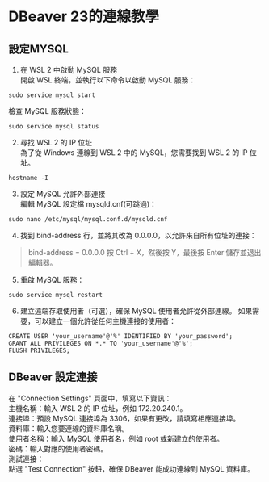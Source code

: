 # DBeaver 23的連線教學

## 設定MYSQL
1. 在 WSL 2 中啟動 MySQL 服務  
開啟 WSL 終端，並執行以下命令以啟動 MySQL 服務：  
 ```
 sudo service mysql start
 ```
檢查 MySQL 服務狀態：  
 ```
 sudo service mysql status
 ```
2. 尋找 WSL 2 的 IP 位址  
 為了從 Windows 連線到 WSL 2 中的 MySQL，您需要找到 WSL 2 的 IP 位址。  
 ```
 hostname -I
 ```
3. 設定 MySQL 允許外部連接  
 編輯 MySQL 設定檔 mysqld.cnf(可跳過)：  
 ```
 sudo nano /etc/mysql/mysql.conf.d/mysqld.cnf
 ```
4. 找到 bind-address 行，並將其改為 0.0.0.0，以允許來自所有位址的連接：  
 > bind-address = 0.0.0.0
 按 Ctrl + X，然後按 Y，最後按 Enter 儲存並退出編輯器。  
5. 重啟 MySQL 服務：  
 ```
 sudo service mysql restart
 ```
6. 建立遠端存取使用者（可選），確保 MySQL 使用者允許從外部連線。
 如果需要，可以建立一個允許從任何主機連接的使用者：  
 ```
 CREATE USER 'your_username'@'%' IDENTIFIED BY 'your_password';
 GRANT ALL PRIVILEGES ON *.* TO 'your_username'@'%';
 FLUSH PRIVILEGES;
 ```

## DBeaver 設定連接
在 "Connection Settings" 頁面中，填寫以下資訊：  
主機名稱：輸入 WSL 2 的 IP 位址，例如 172.20.240.1。  
連接埠：預設 MySQL 連接埠為 3306，如果有更改，請填寫相應連接埠。  
資料庫：輸入您要連線的資料庫名稱。  
使用者名稱：輸入 MySQL 使用者名，例如 root 或新建立的使用者。  
密碼：輸入對應的使用者密碼。  
測試連接：  
    點選 "Test Connection" 按鈕，確保 DBeaver 能成功連線到 MySQL 資料庫。  
